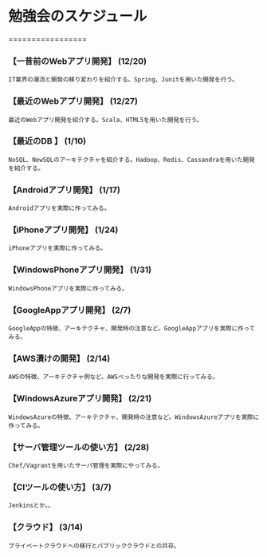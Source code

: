 # 勉強会のスケジュール #
=================




### 【一昔前のWebアプリ開発】 (12/20)
    IT業界の潮流と開発の移り変わりを紹介する。Spring、Junitを用いた開発を行う。
### 【最近のWebアプリ開発】 (12/27)
    最近のWebアプリ開発を紹介する。Scala、HTML5を用いた開発を行う。
### 【最近のDB	】 (1/10)
    NoSQL、NewSQLのアーキテクチャを紹介する。Hadoop、Redis、Cassandraを用いた開発を紹介する。
### 【Androidアプリ開発】 (1/17)
    Androidアプリを実際に作ってみる。
### 【iPhoneアプリ開発】 (1/24)
    iPhoneアプリを実際に作ってみる。
### 【WindowsPhoneアプリ開発】 (1/31)
    WindowsPhoneアプリを実際に作ってみる。
### 【GoogleAppアプリ開発】 (2/7)
    GoogleAppの特徴、アーキテクチャ、開発時の注意など。GoogleAppアプリを実際に作ってみる。
### 【AWS漬けの開発】 (2/14)
    AWSの特徴、アーキテクチャ例など。AWSべったりな開発を実際に行ってみる。
### 【WindowsAzureアプリ開発】 (2/21)
    WindowsAzureの特徴、アーキテクチャ、開発時の注意など。WindowsAzureアプリを実際に作ってみる。
### 【サーバ管理ツールの使い方】 (2/28)
    Chef/Vagrantを用いたサーバ管理を実際にやってみる。
### 【CIツールの使い方】 (3/7)
    Jenkinsとか。。
### 【クラウド】 (3/14)
    プライベートクラウドへの移行とパブリッククラウドとの共存。
